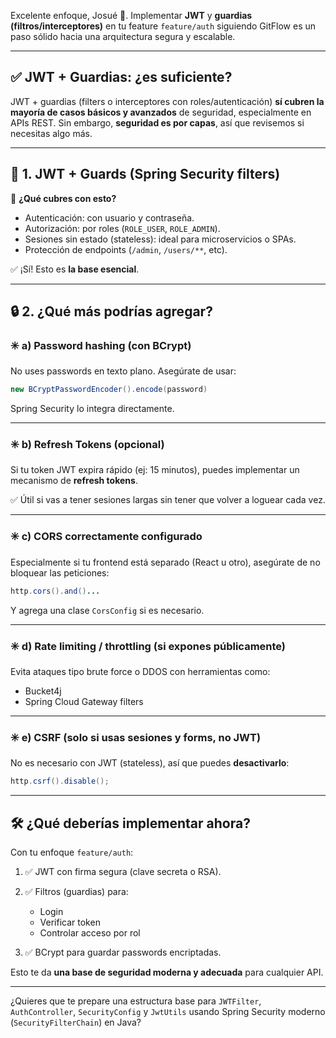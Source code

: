 Excelente enfoque, Josué 🙌. Implementar **JWT** y **guardias (filtros/interceptores)** en tu feature `feature/auth` siguiendo GitFlow es un paso sólido hacia una arquitectura segura y escalable.

---

## ✅ JWT + Guardias: ¿es suficiente?

JWT + guardias (filters o interceptores con roles/autenticación) **sí cubren la mayoría de casos básicos y avanzados** de seguridad, especialmente en APIs REST. Sin embargo, **seguridad es por capas**, así que revisemos si necesitas algo más.

---

## 🧱 1. **JWT + Guards (Spring Security filters)**

🔐 **¿Qué cubres con esto?**

* Autenticación: con usuario y contraseña.
* Autorización: por roles (`ROLE_USER`, `ROLE_ADMIN`).
* Sesiones sin estado (stateless): ideal para microservicios o SPAs.
* Protección de endpoints (`/admin`, `/users/**`, etc).

✅ ¡Sí! Esto es **la base esencial**.

---

## 🔒 2. ¿Qué más podrías agregar?

### ✳️ a) **Password hashing (con BCrypt)**

No uses passwords en texto plano. Asegúrate de usar:

```java
new BCryptPasswordEncoder().encode(password)
```

Spring Security lo integra directamente.

---

### ✳️ b) **Refresh Tokens (opcional)**

Si tu token JWT expira rápido (ej: 15 minutos), puedes implementar un mecanismo de **refresh tokens**.

✅ Útil si vas a tener sesiones largas sin tener que volver a loguear cada vez.

---

### ✳️ c) **CORS correctamente configurado**

Especialmente si tu frontend está separado (React u otro), asegúrate de no bloquear las peticiones:

```java
http.cors().and()...
```

Y agrega una clase `CorsConfig` si es necesario.

---

### ✳️ d) **Rate limiting / throttling (si expones públicamente)**

Evita ataques tipo brute force o DDOS con herramientas como:

* Bucket4j
* Spring Cloud Gateway filters

---

### ✳️ e) **CSRF (solo si usas sesiones y forms, no JWT)**

No es necesario con JWT (stateless), así que puedes **desactivarlo**:

```java
http.csrf().disable();
```

---

## 🛠️ ¿Qué deberías implementar **ahora**?

Con tu enfoque `feature/auth`:

1. ✅ JWT con firma segura (clave secreta o RSA).
2. ✅ Filtros (guardias) para:

    * Login
    * Verificar token
    * Controlar acceso por rol
3. ✅ BCrypt para guardar passwords encriptadas.

Esto te da **una base de seguridad moderna y adecuada** para cualquier API.

---

¿Quieres que te prepare una estructura base para `JWTFilter`, `AuthController`, `SecurityConfig` y `JwtUtils` usando Spring Security moderno (`SecurityFilterChain`) en Java?

